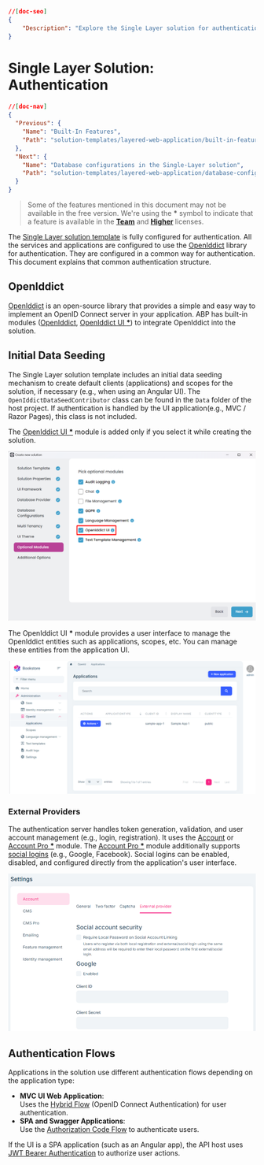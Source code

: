 ```json
//[doc-seo]
{
    "Description": "Explore the Single Layer solution for authentication using OpenIddict, offering a streamlined setup for developers with ABP Framework."
}
```

# Single Layer Solution: Authentication

```json
//[doc-nav]
{
  "Previous": {
    "Name": "Built-In Features",
    "Path": "solution-templates/layered-web-application/built-in-features"
  },
  "Next": {
    "Name": "Database configurations in the Single-Layer solution",
    "Path": "solution-templates/layered-web-application/database-configurations"
  }
}
```

> Some of the features mentioned in this document may not be available in the free version. We're using the **\*** symbol to indicate that a feature is available in the **[Team](https://abp.io/pricing)** and **[Higher](https://abp.io/pricing)** licenses.

The [Single Layer solution template](index.md) is fully configured for authentication. All the services and applications are configured to use the [OpenIddict](https://documentation.openiddict.com) library for authentication. They are configured in a common way for authentication. This document explains that common authentication structure.

## OpenIddict

[OpenIddict](https://documentation.openiddict.com) is an open-source library that provides a simple and easy way to implement an OpenID Connect server in your application. ABP has built-in modules ([OpenIddict](../../modules/openiddict.md), [OpenIddict UI **\***](../../modules/openiddict-pro.md)) to integrate OpenIddict into the solution.

## Initial Data Seeding

The Single Layer solution template includes an initial data seeding mechanism to create default clients (applications) and scopes for the solution, if necessary (e.g., when using an Angular UI). The `OpenIddictDataSeedContributor` class can be found in the `Data` folder of the host project. If authentication is handled by the UI application(e.g., MVC / Razor Pages), this class is not included.

The [OpenIddict UI **\***](../../modules/openiddict-pro.md) module is added only if you select it while creating the solution.  

![new-solution-openiddict-module](images/new-solution-openiddict-module.png)

The OpenIddict UI **\*** module provides a user interface to manage the OpenIddict entities such as applications, scopes, etc. You can manage these entities from the application UI.

![openiddict-ui](images/openiddict-ui.png)

### External Providers

The authentication server handles token generation, validation, and user account management (e.g., login, registration). It uses the [Account](../../modules/account.md) or [Account Pro **\***](../../modules/account-pro.md) module. The [Account Pro **\***](../../modules/account-pro.md) module additionally supports [social logins](../../modules/account-pro.md#social--external-logins) (e.g., Google, Facebook). Social logins can be enabled, disabled, and configured directly from the application's user interface.

![account-external-provider](images/account-external-provider.png)

## Authentication Flows

Applications in the solution use different authentication flows depending on the application type:

- **MVC UI Web Application**:  
  Uses the [Hybrid Flow](https://openid.net/specs/openid-connect-core-1_0.html#HybridFlowAuth) (OpenID Connect Authentication) for user authentication.  
- **SPA and Swagger Applications**:  
  Use the [Authorization Code Flow](https://openid.net/specs/openid-connect-core-1_0.html#CodeFlowAuth) to authenticate users.  

If the UI is a SPA application (such as an Angular app), the API host uses [JWT Bearer Authentication](https://jwt.io/introduction/) to authorize user actions.